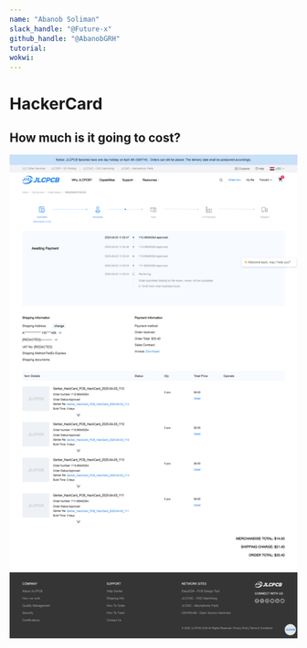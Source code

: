 ```yaml
---
name: "Abanob Soliman"
slack_handle: "@Future-x"
github_handle: "@AbanobGRH"
tutorial: 
wokwi: 
---
```


# HackerCard
## How much is it going to cost? 
![screencapture-jlcpcb-user-center-orderDetails-2025-04-03-02_22_23](cart.png)

